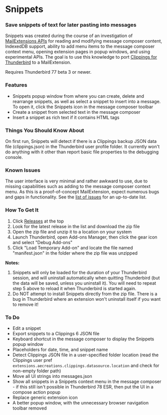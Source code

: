 # Snippets
### Save snippets of text for later pasting into messages

Snippets was created during the course of an investigation of [MailExtensions APIs](https://thunderbird-webextensions.readthedocs.io/en/latest/index.html) for reading and modifying message composer content, IndexedDB support, ability to add menu items to the message composer context menu, opening extension pages in popup windows, and using experimental APIs.  The goal is to use this knowledge to port [Clippings for Thunderbird](https://github.com/aecreations/clippings-tb) to a MailExtension.

Requires Thunderbird 77 beta 3 or newer.

### Features

- Snippets popup window from where you can create, delete and rearrange snippets, as well as select a snippet to insert into a message. To open it, click the Snippets icon in the message composer toolbar
- Create a snippet from selected text in the message composer
- Insert a snippet as rich text if it contains HTML tags

### Things You Should Know About

On first run, Snippets will detect if there is a Clippings backup JSON data file (clippings.json) in the Thunderbird user profile folder.  It currently won't do anything with it other than report basic file properties to the debugging console.

### Known Issues

The user interface is very minimal and rather awkward to use, due to missing capabilities such as adding to the message composer context menu.  As this is a proof-of-concept MailExtension, expect numerous bugs and gaps in functionality.  See the [list of issues](https://github.com/aecreations/snippets/issues) for an up-to-date list.

### How To Get It

1. Click [Releases](https://github.com/aecreations/snippets/releases) at the top
2. Look for the latest release in the list and download the zip file
3. Open the zip file and unzip it to a location on your system
4. Launch Thunderbird, open Add-ons Manager, then click the gear icon and select "Debug Add-ons"
5. Click "Load Temporary Add-on" and locate the file named "manifest.json" in the folder where the zip file was unzipped

**Notes:**
1. Snippets will only be loaded for the duration of your Thunderbird session, and will uninstall automatically when quitting Thunderbird (but the data will be saved, unless you uninstall it).  You will need to repeat step 5 above to reload it when Thunderbird is started again.
2. Do NOT attempt to install Snippets directly from the zip file.  There is a bug in Thunderbird where an extension won't uninstall itself if you want to remove it!

### To Do

- Edit a snippet
- Export snippets to a Clippings 6 JSON file
- Keyboard shortcut in the message composer to display the Snippets popup window
- Placeholders for date, time, and snippet name
- Detect Clippings JSON file in a user-specified folder location (read the Clippings user pref `extensions.aecreations.clippings.datasource.location` and check for non-empty folder path)
- Move all UI strings into messages.json
- Show all snippets in a Snippets context menu in the message composer - if this still isn't possible in Thunderbird 78 ESR, then put the UI in a compose action popup
- Replace generic extension icon
- A better popup window, with the unnecessary browser navigation toolbar removed
